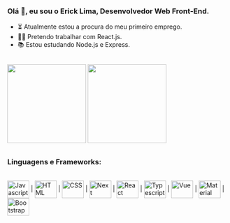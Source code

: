 ### Olá 👋, eu sou o Erick Lima, Desenvolvedor Web Front-End.

- ⏳ Atualmente estou a procura do meu primeiro emprego.
- 👨‍💻 Pretendo trabalhar com React.js.
- 📚 Estou estudando Node.js e Express.

<br/>

<div>
  <a href="https://github.com/ErickLDS"></a>
  <img height="180em" src="https://github-readme-stats.vercel.app/api?username=ErickLDS&hide_rank=true?show_icons=true&theme=tokyonight&include_all_commits=true&count_private=true&custom_title=Status Do GitHub"/>
  <img height="180em" src="https://github-readme-stats.vercel.app/api/top-langs/?username=ErickLDS&layout=compact&langs_count=10&theme=tokyonight&custom_title=Linguagens Mais Usadas"/>
</div>
 
##

### Linguagens e Frameworks:

<br/>

<div>
  <img align="center" alt="Javascript" height="40" width="50" src="https://cdn.jsdelivr.net/gh/devicons/devicon/icons/javascript/javascript-original.svg" />
  | <img align="center" alt="HTML" height="40" width="50" src="https://cdn.jsdelivr.net/gh/devicons/devicon/icons/html5/html5-original.svg" />
  | <img align="center" alt="CSS" height="40" width="50" src="https://cdn.jsdelivr.net/gh/devicons/devicon/icons/css3/css3-original.svg" />
  | <img align="center" alt="Next" height="40" width="50" src="https://cdn.jsdelivr.net/gh/devicons/devicon/icons/nextjs/nextjs-original.svg" />
  | <img align="center" alt="React" height="40" width="50" src="https://cdn.jsdelivr.net/gh/devicons/devicon/icons/react/react-original.svg" />
  | <img align="center" alt="Typescript" height="40" width="50" src="https://cdn.jsdelivr.net/gh/devicons/devicon/icons/typescript/typescript-original.svg" />
  | <img align="center" alt="Vue" height="40" width="50" src="https://cdn.jsdelivr.net/gh/devicons/devicon/icons/vuejs/vuejs-original.svg" />
  | <img align="center" alt="Material UI" height="40" width="50" src="https://cdn.jsdelivr.net/gh/devicons/devicon/icons/materialui/materialui-original.svg" />
  | <img align="center" alt="Bootstrap" height="40" width="50" src="https://cdn.jsdelivr.net/gh/devicons/devicon/icons/bootstrap/bootstrap-plain.svg" />
</div>
